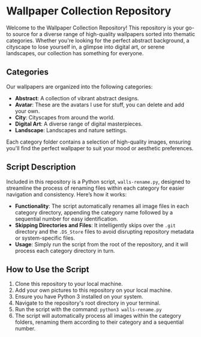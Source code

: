 # Wallpaper Collection Repository

Welcome to the Wallpaper Collection Repository! This repository is your go-to source for a diverse range of high-quality wallpapers sorted into thematic categories. Whether you're looking for the perfect abstract background, a cityscape to lose yourself in, a glimpse into digital art, or serene landscapes, our collection has something for everyone.

## Categories

Our wallpapers are organized into the following categories:

- **Abstract**: A collection of vibrant abstract designs.
- **Avatar**: These are the avatars I use for stuff, you can delete and add your own.
- **City**: Cityscapes from around the world.
- **Digital Art**: A diverse range of digital masterpieces.
- **Landscape**: Landscapes and nature settings.

Each category folder contains a selection of high-quality images, ensuring you'll find the perfect wallpaper to suit your mood or aesthetic preferences.

## Script Description

Included in this repository is a Python script, `walls-rename.py`, designed to streamline the process of renaming files within each category for easier navigation and consistency. Here’s how it works:

- **Functionality**: The script automatically renames all image files in each category directory, appending the category name followed by a sequential number for easy identification.
- **Skipping Directories and Files**: It intelligently skips over the `.git` directory and the `.DS_Store` files to avoid disrupting repository metadata or system-specific files.
- **Usage**: Simply run the script from the root of the repository, and it will process each category directory in turn.

## How to Use the Script

1. Clone this repository to your local machine.
2. Add your own pictures to this repository on your local machine.
3. Ensure you have Python 3 installed on your system.
4. Navigate to the repository's root directory in your terminal.
5. Run the script with the command: `python3 walls-rename.py`
6. The script will automatically process all images within the category folders, renaming them according to their category and a sequential number.



